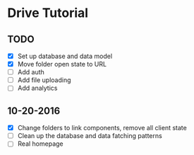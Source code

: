 # Drive Tutorial

## TODO

- [x] Set up database and data model
- [x] Move folder open state to URL
- [ ] Add auth
- [ ] Add file uploading
- [ ] Add analytics

## 10-20-2016

- [x] Change folders to link components, remove all client state
- [ ] Clean up the database and data fatching patterns
- [ ] Real homepage

